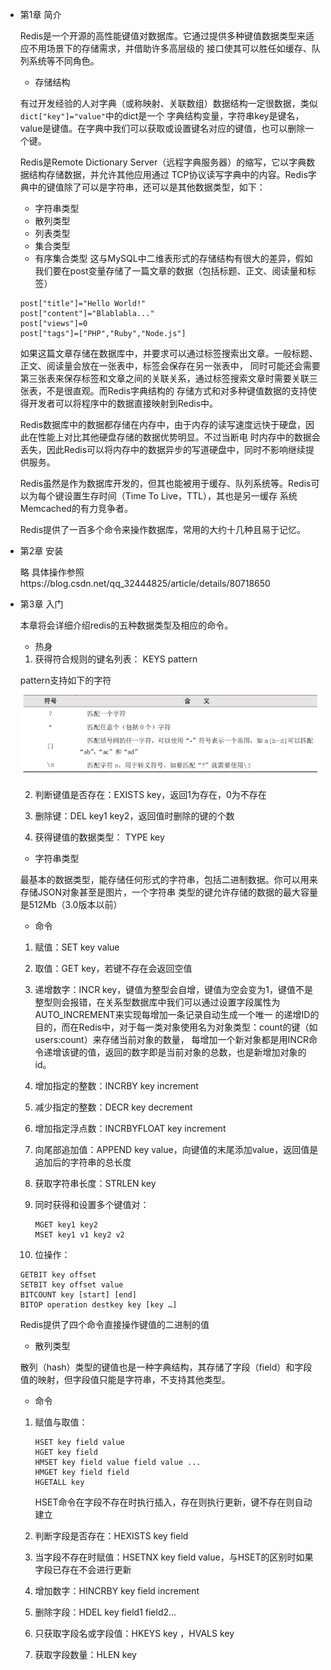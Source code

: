 - 第1章 简介

  Redis是一个开源的高性能键值对数据库。它通过提供多种键值数据类型来适应不用场景下的存储需求，并借助许多高层级的
  接口使其可以胜任如缓存、队列系统等不同角色。
  
  - 存储结构
  
  有过开发经验的人对字典（或称映射、关联数组）数据结构一定很数据，类似`dict["key"]="value"`中的dict是一个
  字典结构变量，字符串key是键名，value是键值。在字典中我们可以获取或设置键名对应的键值，也可以删除一个键。
  
  Redis是Remote Dictionary Server（远程字典服务器）的缩写，它以字典数据结构存储数据，并允许其他应用通过
  TCP协议读写字典中的内容。Redis字典中的键值除了可以是字符串，还可以是其他数据类型，如下：
    - 字符串类型 
    - 散列类型
    - 列表类型
    - 集合类型
    - 有序集合类型
    这与MySQL中二维表形式的存储结构有很大的差异，假如我们要在post变量存储了一篇文章的数据（包括标题、正文、阅读量和标签）
    ```
    post["title"]="Hello World!"
    post["content"]="Blablabla..."
    post["views"]=0
    post["tags"]=["PHP","Ruby","Node.js"]
    ```
    如果这篇文章存储在数据库中，并要求可以通过标签搜索出文章。一般标题、正文、阅读量会放在一张表中，标签会保存在另一张表中，
    同时可能还会需要第三张表来保存标签和文章之间的关联关系，通过标签搜索文章时需要关联三张表，不是很直观。而Redis字典结构的
    存储方式和对多种键值数据的支持使得开发者可以将程序中的数据直接映射到Redis中。
    
    Redis数据库中的数据都存储在内存中，由于内存的读写速度远快于硬盘，因此在性能上对比其他硬盘存储的数据优势明显。不过当断电
    时内存中的数据会丢失，因此Redis可以将内存中的数据异步的写道硬盘中，同时不影响继续提供服务。
    
    Redis虽然是作为数据库开发的，但其也能被用于缓存、队列系统等。Redis可以为每个键设置生存时间（Time To Live，TTL），其也是另一缓存
    系统Memcached的有力竞争者。
    
    Redis提供了一百多个命令来操作数据库，常用的大约十几种且易于记忆。
    
- 第2章 安装

    略 具体操作参照https://blog.csdn.net/qq_32444825/article/details/80718650
    
- 第3章 入门

    本章将会详细介绍redis的五种数据类型及相应的命令。
    
    - 热身
    
    1. 获得符合规则的键名列表： KEYS pattern
    
    pattern支持如下的字符
    !["glob风格通配符"](images/pattern.jpg "glob风格通配符")
    
    2. 判断键值是否存在：EXISTS key，返回1为存在，0为不存在
    
    3. 删除键：DEL key1 key2，返回值时删除的键的个数
    
    4. 获得键值的数据类型： TYPE key
  
    - 字符串类型
    
    最基本的数据类型，能存储任何形式的字符串，包括二进制数据。你可以用来存储JSON对象甚至是图片，一个字符串
    类型的键允许存储的数据的最大容量是512Mb（3.0版本以前）
    
    - 命令
    1. 赋值：SET key value
    2. 取值：GET key，若键不存在会返回空值
    3. 递增数字：INCR key，键值为整型会自增，键值为空会变为1，键值不是整型则会报错，在关系型数据库中我们可以通过设置字段属性为AUTO_INCREMENT来实现每增加一条记录自动生成一个唯一
    的递增ID的目的，而在Redis中，对于每一类对象使用名为对象类型：count的键（如users:count）来存储当前对象的数量，
    每增加一个新对象都是用INCR命令递增该键的值，返回的数字即是当前对象的总数，也是新增加对象的id。
    
    4. 增加指定的整数：INCRBY key increment
    5. 减少指定的整数：DECR key decrement
    6. 增加指定浮点数：INCRBYFLOAT key increment
    7. 向尾部追加值：APPEND key value，向键值的末尾添加value，返回值是追加后的字符串的总长度
    8. 获取字符串长度：STRLEN key
    9. 同时获得和设置多个键值对：
          ```
          MGET key1 key2
          MSET key1 v1 key2 v2
          ```
          
    10. 位操作：
    ```
    GETBIT key offset
    SETBIT key offset value
    BITCOUNT key [start] [end]
    BITOP operation destkey key [key …]
    ```
    Redis提供了四个命令直接操作键值的二进制的值
    
    - 散列类型
    
    散列（hash）类型的键值也是一种字典结构，其存储了字段（field）和字段值的映射，但字段值只能是字符串，不支持其他类型。
    
    - 命令
    1. 赋值与取值：
        ```
        HSET key field value
        HGET key field
        HMSET key field value field value ...
        HMGET key field field
        HGETALL key
        ```
        HSET命令在字段不存在时执行插入，存在则执行更新，键不存在则自动建立
    
    2. 判断字段是否存在：HEXISTS key field
    3. 当字段不存在时赋值：HSETNX key field value，与HSET的区别时如果字段已存在不会进行更新
    4. 增加数字：HINCRBY key field increment
    5. 删除字段：HDEL key field1 field2...
    6. 只获取字段名或字段值：HKEYS key ，HVALS key
    7. 获取字段数量：HLEN key